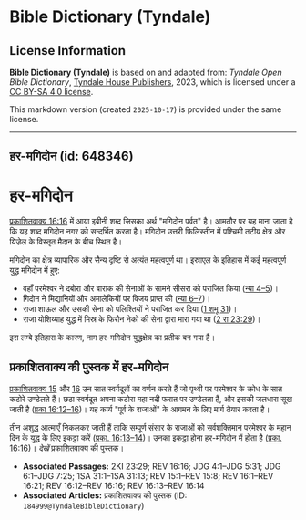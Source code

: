 # Bible Dictionary (Tyndale)

## License Information

**Bible Dictionary (Tyndale)** is based on and adapted from: _Tyndale Open Bible Dictionary_, [Tyndale House Publishers](https://tyndaleopenresources.com/), 2023, which is licensed under a [CC BY-SA 4.0 license](https://creativecommons.org/licenses/by-sa/4.0/legalcode.en).

This markdown version (created `2025-10-17`) is provided under the same license.



--------------------------------

## हर-मगिदोन (id: 648346)

हर\-मगिदोन
==========

[प्रकाशितवाक्य 16:16](https://ref.ly/Rev16:16) में आया इब्रीनी शब्द जिसका अर्थ "मगिदोन पर्वत" है। आमतौर पर यह माना जाता है कि यह शब्द मगिदोन नगर को सन्दर्भित करता है। मगिदोन उत्तरी फिलिस्तीन में पश्चिमी तटीय क्षेत्र और यिज्रेल के विस्तृत मैदान के बीच स्थित है।

मगिदोन का क्षेत्र व्यापारिक और सैन्य दृष्टि से अत्यंत महत्वपूर्ण था। इस्राएल के इतिहास में कई महत्वपूर्ण युद्ध मगिदोन में हुए:

* वहाँ परमेश्वर ने दबोरा और बाराक की सेनाओं के सामने सीसरा को पराजित किया ([न्या 4–5](https://ref.ly/Judg4:1-Judg5:31))।
* गिदोन ने मिद्यानियों और अमालेकियों पर विजय प्राप्त की ([न्या 6–7](https://ref.ly/Judg6:1-Judg7:25))।
* राजा शाऊल और उसकी सेना को पलिश्तियों ने पराजित कर दिया ([1 शमू 31](https://ref.ly/1Sam31:1-1Sam31:13))।
* राजा योशिय्याह युद्ध में मिस्र के फिरौन नेको की सेना द्वारा मारा गया था ([2 रा 23:29](https://ref.ly/2Kgs23:29))।

इस लम्बे इतिहास के कारण, नाम हर\-मगिदोन युद्धक्षेत्र का प्रतीक बन गया है।

प्रकाशितवाक्य की पुस्तक में हर\-मगिदोन
--------------------------------------

[प्रकाशितवाक्य 15](https://ref.ly/Rev15:1-Rev15:8) और [16](https://ref.ly/Rev16:1-Rev16:21) उन सात स्वर्गदूतों का वर्णन करते हैं जो पृथ्वी पर परमेश्वर के क्रोध के सात कटोरे उण्डेलते हैं। छठा स्वर्गदूत अपना कटोरा महा नदी फरात पर उण्डेलता है, और इसकी जलधारा सूख जाती है ([प्रका 16:12–16](https://ref.ly/Rev16:12-Rev16:16))। यह कार्य "पूर्व के राजाओं" के आगमन के लिए मार्ग तैयार करता है।

तीन अशुद्ध आत्माएँ निकलकर जाती हैं ताकि सम्पूर्ण संसार के राजाओं को सर्वशक्तिमान परमेश्वर के महान दिन के युद्ध के लिए इकट्ठा करें ([प्रका. 16:13–14](https://ref.ly/Rev16:13-Rev16:14))। उनका इकट्ठा होना हर\-मगिदोन में होता है ([प्रका. 16:16](https://ref.ly/Rev16:16))। *देखें* प्रकाशितवाक्य की पुस्तक।

* **Associated Passages:** 2KI 23:29; REV 16:16; JDG 4:1–JDG 5:31; JDG 6:1–JDG 7:25; 1SA 31:1–1SA 31:13; REV 15:1–REV 15:8; REV 16:1–REV 16:21; REV 16:12–REV 16:16; REV 16:13–REV 16:14
* **Associated Articles:** प्रकाशितवाक्य की पुस्तक (ID: `184999@TyndaleBibleDictionary`)

